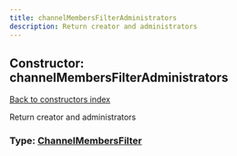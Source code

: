 ```yaml
---
title: channelMembersFilterAdministrators
description: Return creator and administrators
---
```

## Constructor: channelMembersFilterAdministrators  
[Back to constructors index](index.md)



Return creator and administrators




### Type: [ChannelMembersFilter](../types/ChannelMembersFilter.md)


